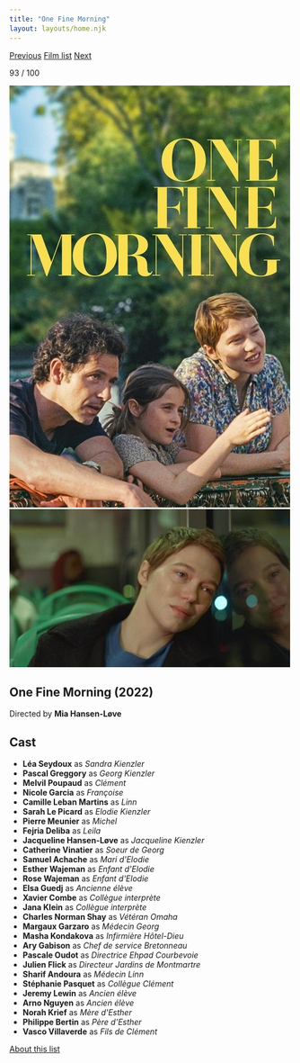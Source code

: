 ```yaml
---
title: "One Fine Morning"
layout: layouts/home.njk
---
```


<nav class="films">
  <a class="prev" href="../eo">Previous</a>
  <a href="../">Film list</a>
  <a class="next" href="../the-banshees-of-inisherin">Next</a>
</nav>

<p>93 / 100</p>

<article class="film">
  <img class="poster" src="../films/posters/one-fine-morning.jpg" alt="">
  <img class="backdrop" src="../films/backdrops/one-fine-morning.jpg" alt="">

  <h1>One Fine Morning (2022)</h1>

  <p class="director">
    Directed by <strong>Mia Hansen-Løve</strong>
  </p>


  <h2>
    Cast
  </h2>
  <ul>
    <li><strong>Léa Seydoux</strong> as <em>Sandra Kienzler</em></li>
<li><strong>Pascal Greggory</strong> as <em>Georg Kienzler</em></li>
<li><strong>Melvil Poupaud</strong> as <em>Clément</em></li>
<li><strong>Nicole Garcia</strong> as <em>Françoise</em></li>
<li><strong>Camille Leban Martins</strong> as <em>Linn</em></li>
<li><strong>Sarah Le Picard</strong> as <em>Elodie Kienzler</em></li>
<li><strong>Pierre Meunier</strong> as <em>Michel</em></li>
<li><strong>Fejria Deliba</strong> as <em>Leila</em></li>
<li><strong>Jacqueline Hansen-Løve</strong> as <em>Jacqueline Kienzler</em></li>
<li><strong>Catherine Vinatier</strong> as <em>Soeur de Georg</em></li>
<li><strong>Samuel Achache</strong> as <em>Mari d'Elodie</em></li>
<li><strong>Esther Wajeman</strong> as <em>Enfant d'Elodie</em></li>
<li><strong>Rose Wajeman</strong> as <em>Enfant d'Elodie</em></li>
<li><strong>Elsa Guedj</strong> as <em>Ancienne élève</em></li>
<li><strong>Xavier Combe</strong> as <em>Collègue interprète</em></li>
<li><strong>Jana Klein</strong> as <em>Collègue interprète</em></li>
<li><strong>Charles Norman Shay</strong> as <em>Vétéran Omaha</em></li>
<li><strong>Margaux Garzaro</strong> as <em>Médecin Georg</em></li>
<li><strong>Masha Kondakova</strong> as <em>Infirmière Hôtel-Dieu</em></li>
<li><strong>Ary Gabison</strong> as <em>Chef de service Bretonneau</em></li>
<li><strong>Pascale Oudot</strong> as <em>Directrice Ehpad Courbevoie</em></li>
<li><strong>Julien Flick</strong> as <em>Directeur Jardins de Montmartre</em></li>
<li><strong>Sharif Andoura</strong> as <em>Médecin Linn</em></li>
<li><strong>Stéphanie Pasquet</strong> as <em>Collègue Clément</em></li>
<li><strong>Jeremy Lewin</strong> as <em>Ancien élève</em></li>
<li><strong>Arno Nguyen</strong> as <em>Ancien élève</em></li>
<li><strong>Norah Krief</strong> as <em>Mère d'Esther</em></li>
<li><strong>Philippe Bertin</strong> as <em>Père d'Esther</em></li>
<li><strong>Vasco Villaverde</strong> as <em>Fils de Clément</em></li>
  </ul>
</article>
<footer>
  <a href="../about">About this list</a>
</footer>
